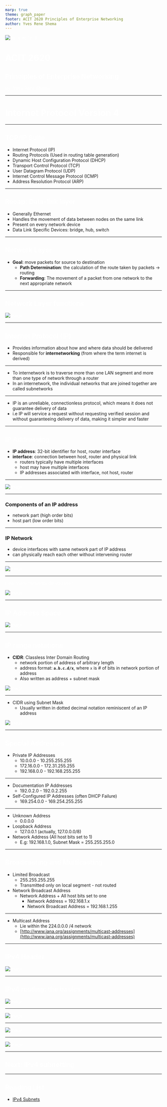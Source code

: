 ```yaml
---
marp: true
theme: graph_paper
footer: ACIT 2620 Principles of Enterprise Networking
author: Yves Rene Shema
---
```


<style scoped>
  h1, h2, p, footer {
    color: white
  }
</style>

![bg opacity:.9](../img/networking.jpg)

# ACIT 2620

## Principles of Enterprise Networking

By: Yves Rene Shema

---

# Internet Protocol Version 4

---

## TCP/IP Suite

- Internet Protocol (IP)
- Routing Protocols (Used in routing table generation)
- Dynamic Host Configuration Protocol (DHCP)
- Transport Control Protocol (TCP)
- User Datagram Protocol (UDP)
- Internet Control Message Protocol (ICMP)
- Address Resolution Protocol (ARP)

---

## Recap: Data-link layer

- Generally Ethernet
- Handles the movement of data between nodes on the same link
- Present on every network device
- Data Link Specific Devices: bridge, hub, switch

---

## Network Layer

- __Goal__: move packets for source to destination
  - __Path Determination__:
  the calculation of the route taken by packets -> routing
  - __Forwarding__:
  The movement of a packet from one network to the next appropriate network

---

## Network Layer functions

![image](../img/ipv4/network-layer.png)

---

## Internet Protocol (IP)

- Provides information about how and where data should be delivered
- Responsible for __internetworking__ (from where the term internet is derived)

---

- To internetwork is to traverse more than one LAN segment and more than one type of network through a router
- In an internetwork, the individual networks that are joined together are called subnetworks

---

- IP is an unreliable, connectionless protocol, which means it does not guarantee delivery of data
- i.e IP will service a request without requesting verified session and without guaranteeing delivery of data, making it simpler and faster

---

## IP Addressing

- __IP address__: 32-bit identifier for host, router interface
- __interface__: connection between host, router and physical link
  - routers typically have multiple interfaces
  - host may have multiple interfaces
  - IP addresses associated with interface, not host, router

---

![image](../img/ipv4/ipv4-addressing.png)

---

### Components of an IP address

- network part (high order bits)
- host part (low order bits)

---

### IP Network

- device interfaces with same network part of IP address
- can physically reach each other without intervening router

---

![image](../img/ipv4/ipv4-network.png)

---

How many networks do you see?

![image](../img/ipv4/ipv4-networks.png)

---

## IP Address Space

![image](../img/ipv4/ipv4-address-space.png)

---

## IP range notations

- __CIDR__: Classless Inter Domain Routing
  - network portion of address of arbitrary length
  - address format: __`a.b.c.d/x`__, where `x` is # of bits in network portion of address
  - Also written as address + subnet mask

![image](../img/ipv4/ipv4-range.png)

---

- CIDR using Subnet Mask
  - Usually written in dotted decimal notation reminiscent of an IP address

![image](../img/ipv4/subnet-mask.png)

---

## Special Addresses

- Private IP Addresses
  - 10.0.0.0 - 10.255.255.255
  - 172.16.0.0 - 172.31.255.255
  - 192.168.0.0 - 192.168.255.255

---

- Documentation IP Addresses
  - 192.0.2.0 - 192.0.2.255
- Self-Configured IP Addresses (often DHCP Failure)
  - 169.254.0.0 - 169.254.255.255

---

- Unknown Address
  - 0.0.0.0
- Loopback Address
  - 127.0.0.1 (actually, 127.0.0.0/8)
- Network Address (All host bits set to 1)
  - E.g: 192.168.1.0, Subnet Mask = 255.255.255.0 

---

## Broadcasting and Multicasting

- Limited Broadcast
  - 255.255.255.255
  - Transmitted only on local segment - not routed
- Network Broadcast Address
  - Network Address + All host bits set to one
    - Network Address = 192.168.1.x
    - Network Broadcast Address = 192.168.1.255

---

- Multicast Address
  - Lie within the 224.0.0.0 /4 network
  - [http://www.iana.org/assignments/multicast-addresses](http://www.iana.org/assignments/multicast-addresses)

---

## IPv4 Header

![image](../img/ipv4/ipv4-header.png)

---

## IPv4 routing: the basics

![image](../img/ipv4/ipv4-routing-step-1.png)

---

![image](../img/ipv4/ipv4-routing-step-2.png)

---

![image](../img/ipv4/ipv4-routing-step-3.png)

---

![image](../img/ipv4/ipv4-routing-step-4.png)

---

## Next: IPv4 subnetting

---

## Reading List

- [IPv4 Subnets](http://intronetworks.cs.luc.edu/current2/html/ipv4.html#ipv4-subnets)
